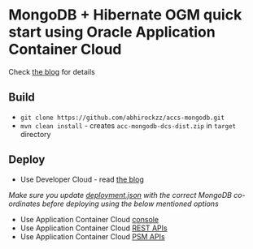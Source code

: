 # MongoDB + Hibernate OGM quick start using Oracle Application Container Cloud

Check [the blog](https://community.oracle.com/community/cloud_computing/oracle-cloud-developer-solutions/blog/2017/06/29/quickstart-mongodb-with-oracle-application-container-oracle-developer-cloud) for details

## Build

- `git clone https://github.com/abhirockzz/accs-mongodb.git`
- `mvn clean install` - creates `acc-mongodb-dcs-dist.zip` in `target` directory

## Deploy

- Use Developer Cloud - read [the blog](https://community.oracle.com/community/cloud_computing/oracle-cloud-developer-solutions/blog/2017/06/29/quickstart-mongodb-with-oracle-application-container-oracle-developer-cloud#jive_content_id_Setup)

*Make sure you update [deployment.json](https://github.com/abhirockzz/accs-mongodb/blob/master/deployment.json#L4) with the correct MongoDB co-ordinates before deploying using the below mentioned options*

- Use Application Container Cloud [console](http://docs.oracle.com/en/cloud/paas/app-container-cloud/csjse/exploring-application-deployments-page.html#GUID-5E4472B1-F5C6-4556-908C-D76C4C14FC60)
- Use Application Container Cloud [REST APIs](http://docs.oracle.com/en/cloud/paas/app-container-cloud/apcsr/op-paas-service-apaas-api-v1.1-apps-%7BidentityDomainId%7D-post.html)
- Use Application Container Cloud [PSM APIs](https://docs.oracle.com/en/cloud/paas/java-cloud/pscli/accs-push.html)
